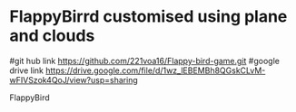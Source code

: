 # FlappyBirrd customised using plane and clouds 
#git hub link
https://github.com/221voa16/Flappy-bird-game.git
#google drive link 
https://drive.google.com/file/d/1wz_lEBEMBh8QGskCLvM-wFIVSzok4QoJ/view?usp=sharing

 FlappyBird
